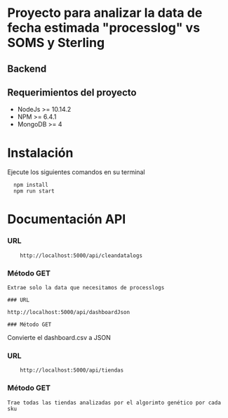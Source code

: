 # Proyecto para analizar la data de fecha estimada "processlog" vs SOMS y Sterling

## Backend

## Requerimientos del proyecto
- NodeJs >= 10.14.2
- NPM >= 6.4.1
- MongoDB >= 4

# Instalación

Ejecute los siguientes comandos en su terminal

```
  npm install
  npm run start
```

# Documentación API

### URL
```
    http://localhost:5000/api/cleandatalogs
```
### Método GET
```
Extrae solo la data que necesitamos de processlogs

### URL
```
    http://localhost:5000/api/dashboardJson
```
### Método GET
```
Convierte el dashboard.csv a JSON

### URL
```
    http://localhost:5000/api/tiendas
```
### Método GET
```
Trae todas las tiendas analizadas por el algorimto genético por cada sku

